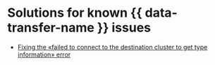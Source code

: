 # Solutions for known {{ data-transfer-name }} issues

* [Fixing the «failed to connect to the destination cluster to get type information» error](failed-to-connect-to-the-destination-cluster-to-get-type-information.md)